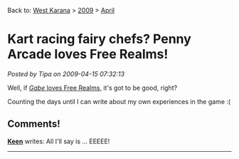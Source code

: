 Back to: [West Karana](/posts/westkarana.md) > [2009](/posts/2009/westkarana.md) > [April](./westkarana.md)
# Kart racing fairy chefs? Penny Arcade loves Free Realms!

*Posted by Tipa on 2009-04-15 07:32:13*

Well, if [*Gabe* loves Free Realms](http://www.penny-arcade.com/comic/2009/4/15/), it's got to be good, right?

Counting the days until I can write about my own experiences in the game :(

## Comments!

**[Keen](http://www.keenandgraev.com)** writes: All I'll say is ... EEEEE!

---

